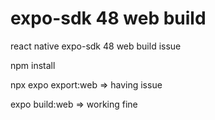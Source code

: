 # expo-sdk 48 web build
react native expo-sdk 48 web build issue

npm install

npx expo export:web => having issue

expo build:web => working fine
